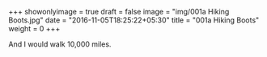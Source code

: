 +++
showonlyimage = true
draft = false
image = "img/001a Hiking Boots.jpg"
date = "2016-11-05T18:25:22+05:30"
title = "001a Hiking Boots"
weight = 0
+++

And I would walk 10,000 miles.

